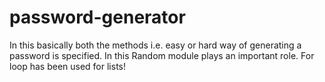 # password-generator
In this basically both the methods i.e. easy or hard way of generating a password is specified.
In this Random module plays an important role.
For loop has been used for lists!
